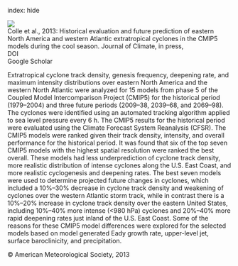 index: hide

<div class="Citation">
    <div class="Citation-thumb CitationThumb-linked"  data-href="https://doi.org/10.1175/jcli-d-12-00498.1">
      <img src="https://static.claimspace.cloud/climate-study-static/refs/thumbs/14/Colle_et_al_2013-thumb.png" />
    </div>

  <div class="Citation-body">
    <div class="Citation-text">Colle et al., 2013: Historical evaluation and future prediction of eastern North America and western Atlantic extratropical cyclones in the CMIP5 models during the cool season. <span class="Article-journal">Journal of Climate, </span><span class="Article-volume">in press, </span></div>
    <div class="Citation-links">
      <div class="CitationLink" data-href="https://doi.org/10.1175/jcli-d-12-00498.1">
        <div class="CitationLink-icon CitationLink-Doi"></div>
        <div class="CitationLink-text">DOI</div>
      </div>
      <div class="CitationLink" data-href="https://scholar.google.com/scholar?q=10.1175/jcli-d-12-00498.1">
        <div class="CitationLink-icon CitationLink-Scholar"></div>
        <div class="CitationLink-text">Google Scholar</div>
      </div>
    </div>
  </div>
</div>

Extratropical cyclone track density, genesis frequency, deepening rate, and maximum intensity distributions over eastern North America and the western North Atlantic were analyzed for 15 models from phase 5 of the Coupled Model Intercomparison Project (CMIP5) for the historical period (1979–2004) and three future periods (2009–38, 2039–68, and 2069–98). The cyclones were identified using an automated tracking algorithm applied to sea level pressure every 6 h. The CMIP5 results for the historical period were evaluated using the Climate Forecast System Reanalysis (CFSR). The CMIP5 models were ranked given their track density, intensity, and overall performance for the historical period. It was found that six of the top seven CMIP5 models with the highest spatial resolution were ranked the best overall. These models had less underprediction of cyclone track density, more realistic distribution of intense cyclones along the U.S. East Coast, and more realistic cyclogenesis and deepening rates. The best seven models were used to determine projected future changes in cyclones, which included a 10%–30% decrease in cyclone track density and weakening of cyclones over the western Atlantic storm track, while in contrast there is a 10%–20% increase in cyclone track density over the eastern United States, including 10%–40% more intense (<980 hPa) cyclones and 20%–40% more rapid deepening rates just inland of the U.S. East Coast. Some of the reasons for these CMIP5 model differences were explored for the selected models based on model generated Eady growth rate, upper-level jet, surface baroclinicity, and precipitation.

<div class="Citation-copy">
&copy; American Meteorological Society, 2013
</div>